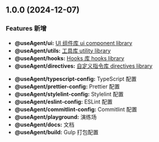 ## 1.0.0 (2024-12-07)

### Features 新增

- **@useAgent/ui:** [UI 组件库 ui component library](./packages/ui/CHANGELOG.md)
- **@useAgent/utils:** [工具库 utility library](./packages/utils/CHANGELOG.md)
- **@useAgent/hooks:** [Hooks 库 hooks library](./packages/hooks/CHANGELOG.md)
- **@useAgent/directives:** [自定义指令库 directives library](./packages/directives/CHANGELOG.md)
<!-- ### Other Changes -->
- **@useAgent/typescript-config:** TypeScript 配置
- **@useAgent/prettier-config:** Prettier 配置
- **@useAgent/stylelint-config:** Stylelint 配置
- **@useAgent/eslint-config:** ESLint 配置
- **@useAgent/commitlint-config:** Commitlint 配置
- **@useAgent/playground:** 演练场
- **@useAgent/docs:** 文档
- **@useAgent/build:** Gulp 打包配置

<!-- ### Features 新增 -->
<!-- ### Bug Fixes 修复 -->
<!-- ### BREAKING CHANGES 重大变化（破坏性更改） -->
